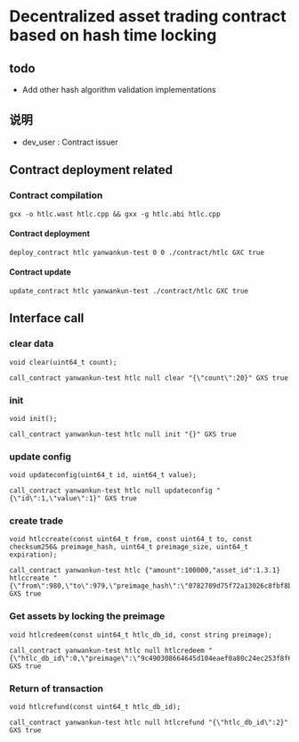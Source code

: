# Decentralized asset trading contract based on hash time locking


## todo
+ Add other hash algorithm validation implementations

## 说明
+ dev_user : Contract issuer

## Contract deployment related
### Contract compilation
``````
gxx -o htlc.wast htlc.cpp && gxx -g htlc.abi htlc.cpp
``````
#### Contract deployment
``````
deploy_contract htlc yanwankun-test 0 0 ./contract/htlc GXC true
``````
#### Contract update
``````
update_contract htlc yanwankun-test ./contract/htlc GXC true
``````

## Interface call
### clear data 
``````
void clear(uint64_t count);

call_contract yanwankun-test htlc null clear "{\"count\":20}" GXS true
``````
### init
``````
void init();

call_contract yanwankun-test htlc null init "{}" GXS true
``````
### update config
``````
void updateconfig(uint64_t id, uint64_t value);

call_contract yanwankun-test htlc null updateconfig "{\"id\":1,\"value\":1}" GXS true
``````
### create trade
``````
void htlccreate(const uint64_t from, const uint64_t to, const checksum256& preimage_hash, uint64_t preimage_size, uint64_t expiration);

call_contract yanwankun-test htlc {"amount":100000,"asset_id":1.3.1} htlccreate "{\"from\":980,\"to\":979,\"preimage_hash\":\"0782709d75f72a13026c8fbf8ba761045210bd0bbeae5678a16752a7e2ce3a31\",\"preimage_size\":64,\"expiration\":3600}" GXS true
``````
### Get assets by locking the preimage
``````
void htlcredeem(const uint64_t htlc_db_id, const string preimage);

call_contract yanwankun-test htlc null htlcredeem "{\"htlc_db_id\":0,\"preimage\":\"9c490308664645d104eaef0a80c24ec253f8f656ef7d0832929ce46a1655b35c\"}" GXS true
``````
### Return of transaction
``````
void htlcrefund(const uint64_t htlc_db_id);

call_contract yanwankun-test htlc null htlcrefund "{\"htlc_db_id\":2}" GXS true
``````

